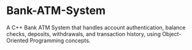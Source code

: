 # Bank-ATM-System
A C++ Bank ATM System that handles account authentication, balance checks, deposits, withdrawals, and transaction history, using Object-Oriented Programming concepts.
